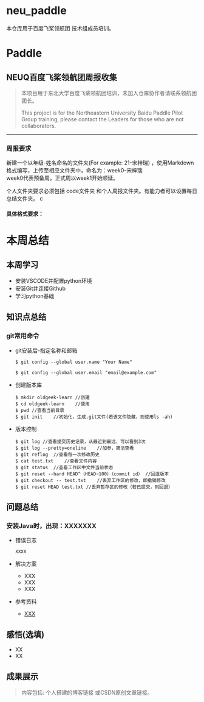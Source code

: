 # neu_paddle
本仓库用于百度飞桨领航团 技术组成员培训。

# Paddle

## NEUQ百度飞桨领航团周报收集

> 本项目用于东北大学百度飞桨领航团培训，未加入仓库协作者请联系领航团团长。
> 
> This project is for the Northeastern University Baidu Paddle Pilot Group training, please contact the Leaders for those who are not collaborators.



---



### 周报要求

新建一个以年级-姓名命名的文件夹(For example: 21-宋梓瑞) ，使用Markdown格式编写，上传至相应文件夹中，命名为：week0-宋梓瑞  
week0代表预备周，正式周以week1开始顺延。

个人文件夹要求必须包括 code文件夹 和个人周报文件夹。有能力者可以设置每日总结文件夹。
c


#### 具体格式要求：



# 本周总结

## 本周学习


- 安装VSCODE并配置python环境
- 安装Git并连接Github
- 学习python基础

## 知识点总结

### git常用命令

- git安装后-指定名称和邮箱

  ```
  $ git config --global user.name "Your Name"
   
  $ git config --global user.email "email@example.com"
  ```

- 创建版本库

  ```
  $ mkdir oldgeek-learn	//创建
  $ cd oldgeek-learn	//使用
  $ pwd	//查看当前目录
  $ git init	//初始化，生成.git文件(若该文件隐藏，则使用ls -ah)
  ```

- 版本控制

  ```
  $ git log	//查看提交历史记录，从最近到最远，可以看到3次
  $ git log --pretty=oneline	//加参，简洁查看
  $ git reflog	//查看每一次修改历史
  $ cat test.txt	//查看文件内容
  $ git status	//查看工作区中文件当前状态
  $ git reset --hard HEAD^（HEAD~100）（commit id）	//回退版本
  $ git checkout -- test.txt	//丢弃工作区的修改，即撤销修改
  $ git reset HEAD test.txt	//丢弃暂存区的修改（若已提交，则回退）
  ```

## 问题总结

### 安装Java时，出现：XXXXXXX

- 错误日志

  ```
  XXXX
  ```

- 解决方案

  - XXX
  - XXX
  - XXX

- 参考资料

  - [XXX](XXX)

## 感悟(选填)

- XX
- XX

## 成果展示
> 内容包括: 个人搭建的博客链接 或CSDN原创文章链接。
